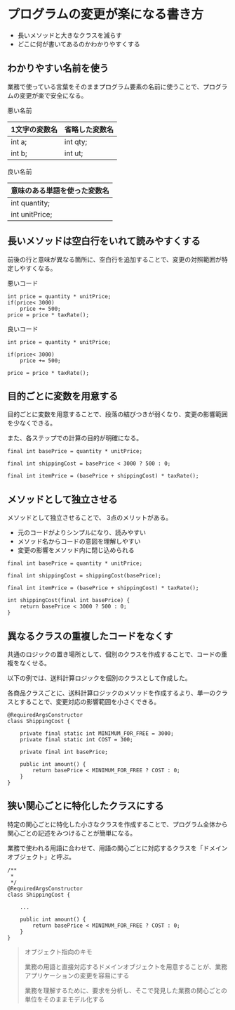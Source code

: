 # プログラムの変更が楽になる書き方

- 長いメソッドと大きなクラスを減らす
- どこに何が書いてあるのかわかりやすくする

## わかりやすい名前を使う

業務で使っている言葉をそのままプログラム要素の名前に使うことで、プログラムの変更が楽で安全になる。

悪い名前

| 1文字の変数名 | 省略した変数名 |
|-------|--------|
| int a; | int qty; | 
| int b; | int ut; | 

良い名前

| 意味のある単語を使った変数名 | 
|-------|
| int quantity; |
| int unitPrice; |

## 長いメソッドは空白行をいれて読みやすくする

前後の行と意味が異なる箇所に、空白行を追加することで、変更の対照範囲が特定しやすくなる。

悪いコード

```
int price = quantity * unitPrice;
if(price< 3000)
    price += 500;
price = price * taxRate();
```

良いコード

```
int price = quantity * unitPrice;

if(price< 3000)
    price += 500;
    
price = price * taxRate();
```

## 目的ごとに変数を用意する

目的ごとに変数を用意することで、段落の結びつきが弱くなり、変更の影響範囲を少なくできる。

また、各ステップでの計算の目的が明確になる。

```
final int basePrice = quantity * unitPrice;

final int shippingCost = basePrice < 3000 ? 500 : 0;

final int itemPrice = (basePrice + shippingCost) * taxRate();
```

## メソッドとして独立させる

メソッドとして独立させることで、 3点のメリットがある。

- 元のコードがよりシンプルになり、読みやすい
- メソッド名からコードの意図を理解しやすい
- 変更の影響をメソッド内に閉じ込められる

```
final int basePrice = quantity * unitPrice;

final int shippingCost = shippingCost(basePrice);

final int itemPrice = (basePrice + shippingCost) * taxRate();

int shippingCost(final int basePrice) {
    return basePrice < 3000 ? 500 : 0;
}
```

## 異なるクラスの重複したコードをなくす

共通のロジックの置き場所として、個別のクラスを作成することで、コードの重複をなくせる。

以下の例では、送料計算ロジックを個別のクラスとして作成した。

各商品クラスごとに、送料計算ロジックのメソッドを作成するより、単一のクラスとすることで、変更対応の影響範囲を小さくできる。

```
@RequiredArgsConstructor
class ShippingCost {

    private final static int MINIMUM_FOR_FREE = 3000;
    private final static int COST = 300;
    
    private final int basePrice;
    
    public int amount() {
        return basePrice < MINIMUM_FOR_FREE ? COST : 0;
    }
}
```

## 狭い関心ごとに特化したクラスにする

特定の関心ごとに特化した小さなクラスを作成することで、プログラム全体から関心ごとの記述をみつけることが簡単になる。

業務で使われる用語に合わせて、用語の関心ごとに対応するクラスを「ドメインオブジェクト」と呼ぶ。

```
/**
 *
 */
@RequiredArgsConstructor
class ShippingCost {

    ...
    
    public int amount() {
        return basePrice < MINIMUM_FOR_FREE ? COST : 0;
    }
}
```

> オブジェクト指向のキモ
>
> 業務の用語と直接対応するドメインオブジェクトを用意することが、業務アプリケーションの変更を容易にする
>
> 業務を理解するために、要求を分析し、そこで発見した業務の関心ごとの単位をそのままモデル化する